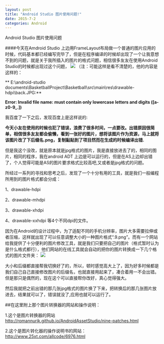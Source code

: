 ```yaml
---
layout: post
title: "Android Studio 图片使用问题!"
date: 2015-7-2
categories: Android
---
```


Android Studio 图片使用问题

<!-- more -->
####今天在Amdroid Studio 上边用FrameLayout布局做一个普通的图片应用的时候，代码基本都已经编写完毕了，但是在程序编译的时候却出现了一个让我意想不到的问题，就是关于我所插入的图片的格式问题，相信很多友友在使用Android Studio的时候都出现过这个问题，
![](http://img-storage.qiniudn.com/15-7-2/39442750.jpg)
（注：可能这样是看不清楚的，他的内容是这样的：

** E:\android-studio documents\BasketballProject\Basketball\src\main\res\drawable-hdpi\back.JPG:**

**Error: Invalid file name: must contain only lowercase letters and digits ([a-z0-9_.])**

我百度了一下之后，发现百度上是这样说的:

**今天小友在使用的时候也犯了错误，浪费了很多时间，一点要改。出错原因很简单，相信很多友友都会偷懒，看到一张好的图片，想将该图片作为资源，马上就将该图片改了下后缀名.png，复制黏贴到了项目然而在生成的时候编译出错.**

但是我这个没改，就是原本就是jpg格式的图片，我是直接放进去了的，相同的图片，相同的程序，我在android ADT 上边是可以运行的，但是在AS上边却出错了，个人觉得可能是AS的图片要求格式比较高吧,又或者是jpg格式的问题。

所经过一系列的寻找和思考之后，发现了一个十分有用的工具，就是我们一般编程所用到的图片格式都会分成：

1、drawable-hdpi

2、drawable-mhdpi

3、drawable-xhdpi

4、drawable-xxhdpi  等4个不同dpi的文件。

因为在Android的设计过程中，为了适配不同的手机分辨率，图片大多需要拉伸或者压缩，这样就出现了可以任意调整大小的一种图片格式“.9.png”。而有一个网站给我提供了十分便利的图片修改工具，就是我们只要把自己的图片（格式暂时认为是什么格式都行），他们网站的在线工具就会自动的把你的图片转换成一下几个格式的图片文件夹：
![](http://img-storage.qiniudn.com/15-7-2/9996645.jpg)

大小和后缀都直接帮我切换好了的，所以，顿时感觉高大上了，因为好多时候都是我们自己自己直接修改图片的后缀名，也就直接用起来了，凑合着用一不会出错。但是那只是偶然的，现在这个可以直接帮你改好，真心觉得强大。

然后我就把之前出错的那几张jpg格式的图片换了下来，把转换后的那几张图片放进去，结果就可以了，错误就没了,应用也就可以运行了。



##在这里附上那个图片转换器的网站和操作说明：

1.这个是图片转换器的网站
<http://romannurik.github.io/AndroidAssetStudio/nine-patches.html>

2.这个是图片转化器的操作说明书的网站：
<http://www.25xt.com/allcode/6976.html>
